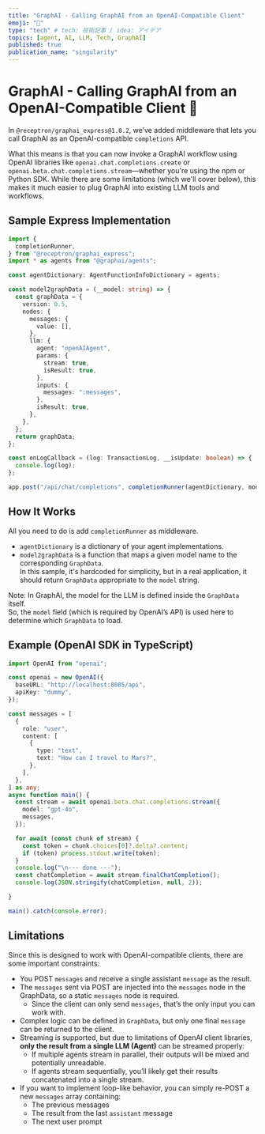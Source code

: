 ```yaml
---
title: "GraphAI - Calling GraphAI from an OpenAI-Compatible Client"
emoji: "🤖"
type: "tech" # tech: 技術記事 / idea: アイデア
topics: [agent, AI, LLM, Tech, GraphAI]
published: true
publication_name: "singularity"
---
```



# GraphAI - Calling GraphAI from an OpenAI-Compatible Client 🤖

In `@receptron/graphai_express@1.0.2`, we’ve added middleware that lets you call GraphAI as an OpenAI-compatible `completions` API.

What this means is that you can now invoke a GraphAI workflow using OpenAI libraries like `openai.chat.completions.create` or `openai.beta.chat.completions.stream`—whether you're using the npm or Python SDK. While there are some limitations (which we'll cover below), this makes it much easier to plug GraphAI into existing LLM tools and workflows.

## Sample Express Implementation

```TypeScript
import {
  completionRunner,
} from "@receptron/graphai_express";
import * as agents from "@graphai/agents";

const agentDictionary: AgentFunctionInfoDictionary = agents;

const model2graphData = (__model: string) => {
  const graphData = {
    version: 0.5,
    nodes: {
      messages: {
        value: [],
      },
      llm: {
        agent: "openAIAgent",
        params: {
          stream: true,
          isResult: true,
        },
        inputs: {
          messages: ":messages",
        },
        isResult: true,
      },
    },
  };
  return graphData;
};

const onLogCallback = (log: TransactionLog, __isUpdate: boolean) => {
  console.log(log);
};

app.post("/api/chat/completions", completionRunner(agentDictionary, model2graphData, [], onLogCallback));

```

## How It Works

All you need to do is add `completionRunner` as middleware.  
- `agentDictionary` is a dictionary of your agent implementations.  
- `model2graphData` is a function that maps a given model name to the corresponding `GraphData`.  
  In this sample, it's hardcoded for simplicity, but in a real application, it should return `GraphData` appropriate to the `model` string.

Note: In GraphAI, the model for the LLM is defined inside the `GraphData` itself.  
So, the `model` field (which is required by OpenAI’s API) is used here to determine which `GraphData` to load.

## Example (OpenAI SDK in TypeScript)

```TypeScript
import OpenAI from "openai";

const openai = new OpenAI({
  baseURL: "http://localhost:8085/api",
  apiKey: "dummy",
});

const messages = [
  {
    role: "user",
    content: [
      {
        type: "text",
        text: "How can I travel to Mars?",
      },
    ],
  },
] as any;
async function main() {
  const stream = await openai.beta.chat.completions.stream({
    model: "gpt-4o",
    messages,
  });

  for await (const chunk of stream) {
    const token = chunk.choices[0]?.delta?.content;
    if (token) process.stdout.write(token);
  }
  console.log("\n--- done ---");
  const chatCompletion = await stream.finalChatCompletion();
  console.log(JSON.stringify(chatCompletion, null, 2));

}

main().catch(console.error);
```

## Limitations

Since this is designed to work with OpenAI-compatible clients, there are some important constraints:

- You POST `messages` and receive a single assistant `message` as the result.
- The `messages` sent via POST are injected into the `messages` node in the GraphData, so a static `messages` node is required.
  - Since the client can only send `messages`, that’s the only input you can work with.
- Complex logic can be defined in `GraphData`, but only one final `message` can be returned to the client.
- Streaming is supported, but due to limitations of OpenAI client libraries, **only the result from a single LLM (Agent)** can be streamed properly:
  - If multiple agents stream in parallel, their outputs will be mixed and potentially unreadable.
  - If agents stream sequentially, you’ll likely get their results concatenated into a single stream.
- If you want to implement loop-like behavior, you can simply re-POST a new `messages` array containing:
  - The previous messages
  - The result from the last `assistant` message
  - The next user prompt

